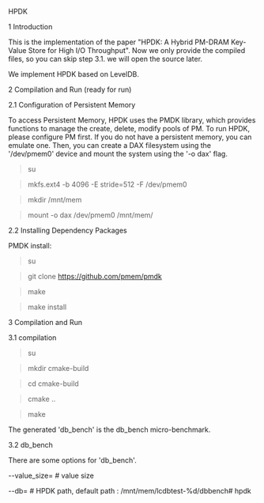 HPDK

1 Introduction

This is the implementation of the paper "HPDK: A Hybrid PM-DRAM Key-Value Store for High I/O
Throughput". Now we only provide the compiled files, so you can skip step 3.1. we will open the source later.

We implement HPDK based on LevelDB.

2 Compilation and Run (ready for run)

2.1 Configuration of Persistent Memory

To access Persistent Memory, HPDK uses the PMDK library, which provides functions to manage the create, delete, modify pools of PM. To run HPDK, please configure PM first. If you do not have a persistent memory, you can emulate one. Then, you can create a DAX filesystem using the '/dev/pmem0' device and mount the system using the '-o dax' flag.

 > su
 
 > mkfs.ext4 -b 4096 -E stride=512 -F /dev/pmem0
 
 > mkdir /mnt/mem
 
 > mount -o dax /dev/pmem0 /mnt/mem/

2.2 Installing Dependency Packages

PMDK install:

 > su

 > git clone https://github.com/pmem/pmdk
 
 > make
 
 > make install

3 Compilation and Run

3.1 compilation
 
 > su
 
 > mkdir cmake-build
 
 > cd cmake-build
 
 > cmake ..
 
 > make

The generated 'db_bench' is the db_bench micro-benchmark.

3.2 db_bench

There are some options for 'db_bench'.

 
 --value_size=<size>         # value size
 
 --db=<path>                 # HPDK path, default path : /mnt/mem/lcdbtest-%d/dbbench# hpdk
